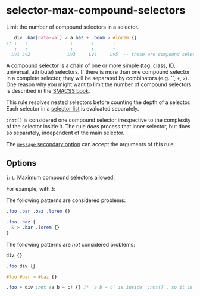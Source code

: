 # selector-max-compound-selectors

Limit the number of compound selectors in a selector.

<!-- prettier-ignore -->
```css
   div .bar[data-val] > a.baz + .boom > #lorem {}
/* ↑   ↑                ↑       ↑       ↑
   ↑   ↑                ↑       ↑       ↑
  Lv1 Lv2              Lv3     Lv4     Lv5  -- these are compound selectors */
```

A [compound selector](https://www.w3.org/TR/selectors4/#compound) is a chain of one or more simple (tag, class, ID, universal, attribute) selectors. If there is more than one compound selector in a complete selector, they will be separated by combinators (e.g. ``, `+`, `>`). One reason why you might want to limit the number of compound selectors is described in the [SMACSS book](http://smacss.com/book/applicability).

This rule resolves nested selectors before counting the depth of a selector. Each selector in a [selector list](https://www.w3.org/TR/selectors4/#selector-list) is evaluated separately.

`:not()` is considered one compound selector irrespective to the complexity of the selector inside it. The rule _does_ process that inner selector, but does so separately, independent of the main selector.

The [`message` secondary option](https://github.com/stylelint/stylelint/tree/15.10.1/docsuser-guideconfigure.md#message) can accept the arguments of this rule.

## Options

`int`: Maximum compound selectors allowed.

For example, with `3`:

The following patterns are considered problems:

<!-- prettier-ignore -->
```css
.foo .bar .baz .lorem {}
```

<!-- prettier-ignore -->
```css
.foo .baz {
  & > .bar .lorem {}
}
```

The following patterns are _not_ considered problems:

<!-- prettier-ignore -->
```css
div {}
```

<!-- prettier-ignore -->
```css
.foo div {}
```

<!-- prettier-ignore -->
```css
#foo #bar > #baz {}
```

<!-- prettier-ignore -->
```css
.foo + div :not (a b ~ c) {} /* `a b ~ c` is inside `:not()`, so it is evaluated separately */
```
